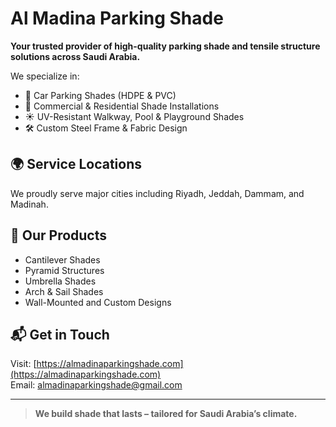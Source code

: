 # Al Madina Parking Shade

**Your trusted provider of high-quality parking shade and tensile structure solutions across Saudi Arabia.**

We specialize in:
- 🚗 Car Parking Shades (HDPE & PVC)
- 🏢 Commercial & Residential Shade Installations
- ☀️ UV-Resistant Walkway, Pool & Playground Shades
- 🛠️ Custom Steel Frame & Fabric Design

## 🌍 Service Locations
We proudly serve major cities including Riyadh, Jeddah, Dammam, and Madinah.

## 🔧 Our Products
- Cantilever Shades
- Pyramid Structures
- Umbrella Shades
- Arch & Sail Shades
- Wall-Mounted and Custom Designs

## 📬 Get in Touch
Visit: [https://almadinaparkingshade.com](https://almadinaparkingshade.com)  
Email: almadinaparkingshade@gmail.com

---

> **We build shade that lasts – tailored for Saudi Arabia’s climate.**
